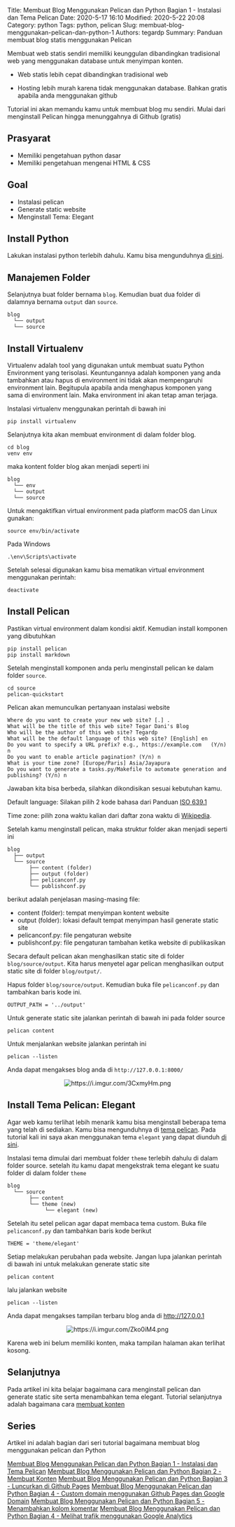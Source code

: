 Title: Membuat Blog Menggunakan Pelican dan Python Bagian 1 - Instalasi dan Tema Pelican
Date: 2020-5-17 16:10
Modified: 2020-5-22 20:08
Category: python
Tags: python, pelican 
Slug: membuat-blog-menggunakan-pelican-dan-python-1
Authors: tegardp
Summary: Panduan membuat blog statis menggunakan Pelican

Membuat web statis sendiri memiliki keunggulan dibandingkan tradisional web yang menggunakan database untuk menyimpan konten.

* Web statis lebih cepat dibandingkan tradisional web

* Hosting lebih murah karena tidak menggunakan database. Bahkan gratis apabila anda menggunakan github

Tutorial ini akan memandu kamu untuk membuat blog mu sendiri. Mulai dari menginstall Pelican hingga menunggahnya di Github (gratis)

## Prasyarat
* Memiliki pengetahuan python dasar
* Memiliki pengetahuan mengenai HTML & CSS

## Goal
 - Instalasi pelican
 - Generate static website
 - Menginstall Tema: Elegant

## Install Python
Lakukan instalasi python terlebih dahulu. Kamu bisa mengunduhnya [di sini](https://www.python.org/downloads/).

## Manajemen Folder

Selanjutnya buat folder bernama `blog`. Kemudian buat dua folder di dalamnya bernama `output` dan `source`.

```
blog
  └── output
  └── source
```

## Install Virtualenv
Virtualenv adalah tool yang digunakan untuk membuat suatu Python Environment yang terisolasi. Keuntungannya adalah komponen yang anda tambahkan atau hapus di environment ini tidak akan mempengaruhi environment lain. Begitupula apabila anda menghapus komponen yang sama di environment lain. Maka environment ini akan tetap aman terjaga.

Instalasi virtualenv menggunakan perintah di bawah ini
```
pip install virtualenv
```

Selanjutnya kita akan membuat environment di dalam folder blog.
```
cd blog
venv env
```

maka kontent folder blog akan menjadi seperti ini
```
blog
  └── env
  └── output
  └── source
```

Untuk mengaktifkan virtual environment pada platform macOS dan Linux gunakan:
```
source env/bin/activate
```

Pada Windows
```
.\env\Scripts\activate
```

Setelah selesai digunakan kamu bisa mematikan virtual environment menggunakan perintah:
```
deactivate
```
## Install Pelican
Pastikan virtual environment dalam kondisi aktif. Kemudian install komponen yang dibutuhkan

```
pip install pelican
pip install markdown
```

Setelah menginstall komponen anda perlu menginstall pelican ke dalam folder `source`.
```
cd source
pelican-quickstart
```

Pelican akan memunculkan pertanyaan instalasi website
```
Where do you want to create your new web site? [.] .
What will be the title of this web site? Tegar Dani's Blog
Who will be the author of this web site? Tegardp
What will be the default language of this web site? [English] en
Do you want to specify a URL prefix? e.g., https://example.com   (Y/n) n
Do you want to enable article pagination? (Y/n) n
What is your time zone? [Europe/Paris] Asia/Jayapura
Do you want to generate a tasks.py/Makefile to automate generation and publishing? (Y/n) n
```
Jawaban kita bisa berbeda, silahkan dikondisikan sesuai kebutuhan kamu.

Default language: Silakan pilih 2 kode bahasa dari Panduan [ISO 639.1](https://www.loc.gov/standards/iso639-2/php/code_list.php)

Time zone: pilih zona waktu kalian dari daftar zona waktu di [Wikipedia](http://en.wikipedia.org/wiki/List_of_tz_database_time_zones).

Setelah kamu menginstall pelican, maka struktur folder akan menjadi seperti ini
```
blog
  ├── output
  └── source
       ├── content (folder)
       ├── output (folder)
       ├── pelicanconf.py
       └── publishconf.py
```
berikut adalah penjelasan masing-masing file:

- content (folder): tempat menyimpan kontent website
- output (folder): lokasi default tempat menyimpan hasil generate static site
- pelicanconf.py: file pengaturan website
- publishconf.py: file pengaturan tambahan ketika website di publikasikan

Secara default pelican akan menghasilkan static site di folder `blog/source/output`. Kita harus menyetel agar pelican menghasilkan output static site di folder `blog/output/`.

Hapus folder `blog/source/output`. Kemudian buka file `pelicanconf.py` dan tambahkan baris kode ini.

```
OUTPUT_PATH = '../output'
```

Untuk generate static site jalankan perintah di bawah ini pada folder source
```
pelican content
```

Untuk menjalankan website jalankan perintah ini
```
pelican --listen
```

Anda dapat mengakses blog anda di `http://127.0.0.1:8000/`

<p align="center">
  <img src="https://i.imgur.com/3CxmyHm.png" alt="https://i.imgur.com/3CxmyHm.png">
</p>

## Install Tema Pelican: Elegant
Agar web kamu terlihat lebih menarik kamu bisa menginstall beberapa tema yang telah di sediakan. Kamu bisa mengunduhnya di [tema pelican](https://github.com/getpelican/pelican-themes).
Pada tutorial kali ini saya akan menggunakan tema `elegant` yang dapat diunduh [di sini](https://github.com/Pelican-Elegant/elegant).

Instalasi tema dimulai dari membuat folder `theme` terlebih dahulu di dalam folder source. setelah itu kamu dapat mengekstrak tema elegant ke suatu folder di dalam folder `theme`
```
blog
  └── source
       ├── content
       └── theme (new)
            └── elegant (new)
```

Setelah itu setel pelican agar dapat membaca tema custom. Buka file `pelicanconf.py` dan tambahkan baris kode berikut

```
THEME = 'theme/elegant'
```

Setiap melakukan perubahan pada website. Jangan lupa jalankan perintah di bawah ini untuk melakukan generate static site
```
pelican content
```

lalu jalankan website
```
pelican --listen
```

Anda dapat mengakses tampilan terbaru blog anda di http://127.0.0.1

<p align="center">
  <img src="https://i.imgur.com/Zko0iM4.png" alt="https://i.imgur.com/Zko0iM4.png">
</p>

Karena web ini belum memiliki konten, maka tampilan halaman akan terlihat kosong.

## Selanjutnya
Pada artikel ini kita belajar bagaimana cara menginstall pelican dan generate static site serta menambahkan tema elegant. Tutorial selanjutnya adalah bagaimana cara [membuat konten]()

## Series
Artikel ini adalah bagian dari seri tutorial bagaimana membuat blog menggunakan pelican dan Python

[Membuat Blog Menggunakan Pelican dan Python Bagian 1 - Instalasi dan Tema Pelican]({filename}/articles/python/membuat-blog-menggunakan-pelican-dan-python-1.md)
[Membuat Blog Menggunakan Pelican dan Python Bagian 2 - Membuat Konten]()
[Membuat Blog Menggunakan Pelican dan Python Bagian 3 - Luncurkan di Github Pages]()
[Membuat Blog Menggunakan Pelican dan Python Bagian 4 - Custom domain menggunakan Github Pages dan Google Domain]()
[Membuat Blog Menggunakan Pelican dan Python Bagian 5 - Menambahkan kolom komentar]()
[Membuat Blog Menggunakan Pelican dan Python Bagian 4 - Melihat trafik menggunakan Google Analytics]()